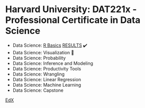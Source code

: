 # Harvard University: DAT221x - Professional Certificate in Data Science


* Data Science: [R Basics](https://www.edx.org/course/r-basics-2) [RESULTS](https://github.com/helpthx/Data_Science/tree/master/EdX/HarvardX:%20PH125.1x%20-%20Data%20Science:%20R%20Basics) :heavy_check_mark: 
* Data Science: Visualization :blue_book:
* Data Science: Probability 
* Data Science: Inference and Modeling
* Data Science: Productivity Tools
* Data Science: Wrangling
* Data Science: Linear Regression
* Data Science: Machine Learning
* Data Science: Capstone

[EdX](https://www.edx.org/professional-certificate/harvardx-data-science)
